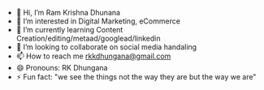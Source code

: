 - 👋 Hi, I’m Ram Krishna Dhunana
- 👀 I’m interested in Digital Marketing, eCommerce
- 🌱 I’m currently learning Content Creation/editing/metaad/googlead/linkedin
- 💞️ I’m looking to collaborate on social media handaling
- 📫 How to reach me rkkdhungana@gmail.com
- 😄 Pronouns: RK Dhungana
- ⚡ Fun fact: "we see the things not the way they are but the way we are" 

<!---
rkdhungana/rkdhungana is a ✨ special ✨ repository because its `README.md` (this file) appears on your GitHub profile.
You can click the Preview link to take a look at your changes.
--->
